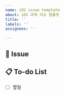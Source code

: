 ```yaml
---
name: iOS issue template
about: iOS 과제 이슈 템플릿
title: ''
labels: ''
assignees: ''

---
```


## 📌 Issue
<!-- 과제 설명 -->

## 📋 To-do List
- [ ] 할일
